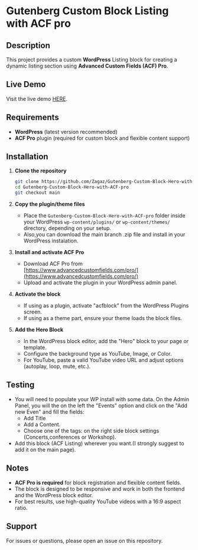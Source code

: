 
# Gutenberg Custom Block Listing with ACF pro
 ## Description

This project provides a custom **WordPress** Listing block for creating a dynamic listing section using **Advanced Custom Fields (ACF) Pro**. 

## Live Demo

Visit the live demo [HERE](https://gutenberg-block-acf-listing.wasmer.app/ "HERE").

## Requirements

- **WordPress** (latest version recommended)
- **ACF Pro** plugin (required for custom block and flexible content support)

## Installation

1. **Clone the repository**

   ```bash
   git clone https://github.com/Zagaz/Gutenberg-Custom-Block-Hero-with-ACF-pro.git
   cd Gutenberg-Custom-Block-Hero-with-ACF-pro
   git checkout main
   ```

2. **Copy the plugin/theme files**
   - Place the `Gutenberg-Custom-Block-Hero-with-ACF-pro` folder inside your WordPress `wp-content/plugins/` or `wp-content/themes/` directory, depending on your setup.
   - Also,you can download the main branch .zip file and install in your WordPress instalation.

3. **Install and activate ACF Pro**
   - Download ACF Pro from [https://www.advancedcustomfields.com/pro/](https://www.advancedcustomfields.com/pro/)
   - Upload and activate the plugin in your WordPress admin panel.

4. **Activate the block**
   - If using as a plugin, activate "acfblock" from the WordPress Plugins screen.
   - If using as a theme part, ensure your theme loads the block files.

5. **Add the Hero Block**
   - In the WordPress block editor, add the "Hero" block to your page or template.
   - Configure the background type as YouTube, Image, or Color.
   - For YouTube, paste a valid YouTube video URL and adjust options (autoplay, loop, mute, etc.).

## Testing

- You will need to populate your WP install with some data. On the Admin Panel, you will the on the left the "Events" option and click on the "Add new Even" and fill the fields:
   - Add Title
   - Add a Content.
   - Choose one of the tags: on the right side block settings (Concerts,conferences or Workshop).
- Add this block (ACF Listing) wherever you want.(I strongly suggest to add it on the main page).

## Notes

- **ACF Pro is required** for block registration and flexible content fields.
- The block is designed to be responsive and work in both the frontend and the WordPress block editor.
- For best results, use high-quality YouTube videos with a 16:9 aspect ratio.

## Support

For issues or questions, please open an issue on this repository.
